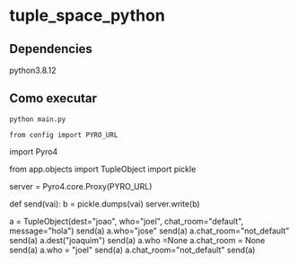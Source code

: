 # tuple_space_python

## Dependencies
python3.8.12

## Como executar
```shell
python main.py
```

	from config import PYRO_URL
import Pyro4


from app.objects import TupleObject
import pickle

server = Pyro4.core.Proxy(PYRO_URL)



def send(vai):
    b =  pickle.dumps(vai)
    server.write(b)



a = TupleObject(dest="joao", who="joel", chat_room="default", message="hola")
send(a)
a.who="jose"
send(a)
a.chat_room="not_default"
send(a)
a.dest("joaquim")
send(a)
a.who =None
a.chat_room = None
send(a)
a.who = "joel"
send(a)
a.chat_room="not_default"
send(a)
